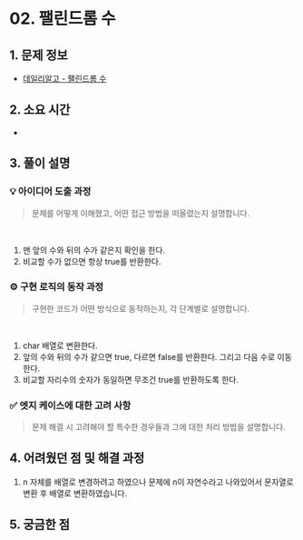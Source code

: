 # 02. 팰린드롬 수

## 1. 문제 정보
- [데일리알고 - 팰린드롬 수](https://dailyalgo.kr/problems/158)

## 2. 소요 시간
- 

## 3. 풀이 설명
### 💡 아이디어 도출 과정
> 문제를 어떻게 이해했고, 어떤 접근 방법을 떠올렸는지 설명합니다.
<br>

1. 맨 앞의 수와 뒤의 수가 같은지 확인을 한다.
2. 비교할 수가 없으면 항상 true를 반환한다.

### ⚙️ 구현 로직의 동작 과정
> 구현한 코드가 어떤 방식으로 동작하는지, 각 단계별로 설명합니다.
<br>

1. char 배열로 변환한다.
2. 앞의 수와 뒤의 수가 같으면 true, 다르면 false를 반환한다. 그리고 다음 수로 이동한다.
3. 비교할 자리수의 숫자가 동일하면 무조건 true를 반환하도록 한다.

### ✅ 엣지 케이스에 대한 고려 사항
> 문제 해결 시 고려해야 할 특수한 경우들과 그에 대한 처리 방법을 설명합니다.


## 4. 어려웠던 점 및 해결 과정
1. n 자체를 배열로 변경하려고 하였으나 문제에 n이 자연수라고 나와있어서 문자열로 변환 후 배열로 변환하였습니다.

## 5. 궁금한 점
